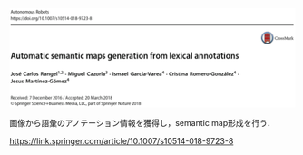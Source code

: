 ![論文](https://github.com/soraKING44/survey_paper/blob/images/semantic_mapping/indoor/Automatic%20semantic%20maps%20generation%20from%20lexical%20annotations.png)

画像から語彙のアノテーション情報を獲得し，semantic map形成を行う．

https://link.springer.com/article/10.1007/s10514-018-9723-8

